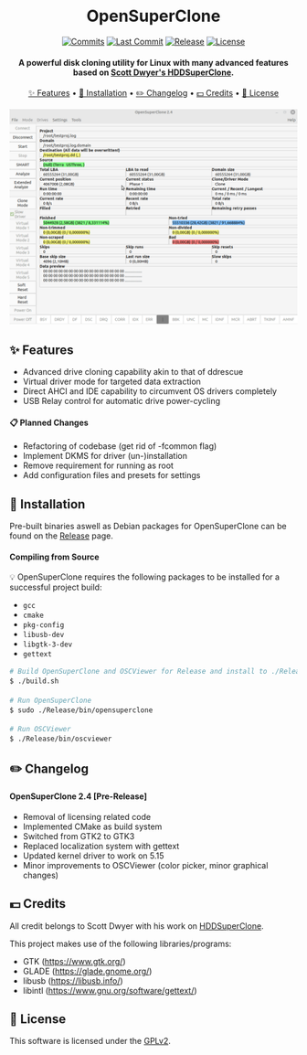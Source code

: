 <h1 align="center">
  <br>
  OpenSuperClone
  <br>
</h1>

<div align="center">

  [![Commits](https://badgen.net/github/commits/ispillmydrink/opensuperclone/main)](https://github.com/ISpillMyDrink/OpenSuperClone/commits/main)
  [![Last Commit](https://badgen.net/github/last-commit/ispillmydrink/opensuperclone/main)](https://github.com/ISpillMyDrink/OpenSuperClone/commits/main)
  [![Release](https://badgen.net/github/release/ispillmydrink/opensuperclone)](https://github.com/ISpillMyDrink/OpenSuperClone/releases)
  [![License](https://badgen.net/github/license/ispillmydrink/opensuperclone)](https://github.com/ISpillMyDrink/OpenSuperClone/blob/main/LICENSE)
  
</div>

<h4 align="center">
  A powerful disk cloning utility for Linux with many advanced features based on <a href="https://www.hddsuperclone.com/">Scott Dwyer's HDDSuperClone</a>.
</h4>

<p align="center">
  <a href="#-features">✨ Features</a> •
  <a href="#-installation">💾 Installation</a> •
  <a href="#%EF%B8%8F-changelog">✏️ Changelog</a> •
  <a href="#-credits">💵 Credits</a> •
  <a href="#-license">📄 License</a>
</p>

<p align="center">
  <img src="./doc/opensuperclone.gif" alt="Size Limit CLI" width="738">
</p>

## ✨ Features

* Advanced drive cloning capability akin to that of ddrescue
* Virtual driver mode for targeted data extraction
* Direct AHCI and IDE capability to circumvent OS drivers completely
* USB Relay control for automatic drive power-cycling

#### 📋 Planned Changes

* Refactoring of codebase (get rid of -fcommon flag)
* Implement DKMS for driver (un-)installation
* Remove requirement for running as root
* Add configuration files and presets for settings

## 💾 Installation

Pre-built binaries aswell as Debian packages for OpenSuperClone can be found on the <a href=https://github.com/ISpillMyDrink/OpenSuperClone/releases>Release</a> page.

#### Compiling from Source

💡 OpenSuperClone requires the following packages to be installed for a successful project build:

- `gcc`
- `cmake`
- `pkg-config`
- `libusb-dev`
- `libgtk-3-dev`
- `gettext`

```Bash
# Build OpenSuperClone and OSCViewer for Release and install to ./Release
$ ./build.sh

# Run OpenSuperClone
$ sudo ./Release/bin/opensuperclone

# Run OSCViewer
$ ./Release/bin/oscviewer
```

## ✏️ Changelog

#### OpenSuperClone 2.4 [Pre-Release]

* Removal of licensing related code
* Implemented CMake as build system
* Switched from GTK2 to GTK3
* Replaced localization system with gettext
* Updated kernel driver to work on 5.15
* Minor improvements to OSCViewer (color picker, minor graphical changes)

## 💵 Credits

All credit belongs to Scott Dwyer with his work on <a href="https://www.hddsuperclone.com/">HDDSuperClone</a>.

This project makes use of the following libraries/programs:
* GTK (https://www.gtk.org/)
* GLADE (https://glade.gnome.org/)
* libusb (https://libusb.info/)
* libintl (https://www.gnu.org/software/gettext/)

## 📄 License

This software is licensed under the [GPLv2](LICENSE).
